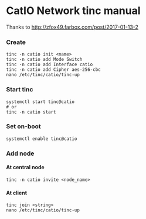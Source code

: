 # CatIO Network tinc manual

Thanks to http://zfox49.farbox.com/post/2017-01-13-2

### Create

```shell
tinc -n catio init <name>
tinc -n catio add Mode Switch
tinc -n catio add Interface catio
tinc -n catio add Cipher aes-256-cbc
nano /etc/tinc/catio/tinc-up
```

### Start tinc

```shell
systemctl start tinc@catio
# or
tinc -n catio start
```

### Set on-boot

```shell
systemctl enable tinc@catio
```

### Add node

#### At central node

```shell
tinc -n catio invite <node_name>
```

#### At client

```shell
tinc join <string>
nano /etc/tinc/catio/tinc-up
```
